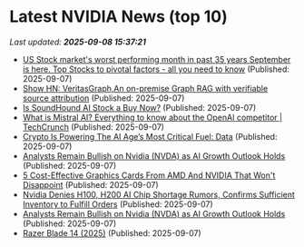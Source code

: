# Latest NVIDIA News (top 10)
_Last updated: **2025-09-08 15:37:21**_

- [US Stock market's worst performing month in past 35 years September is here. Top Stocks to pivotal factors - all you need to know](https://economictimes.indiatimes.com/news/international/us/us-stock-markets-worst-performing-month-in-past-35-years-september-is-here-top-stocks-to-pivotal-factors-all-you-need-to-know/articleshow/123748966.cms) (Published: 2025-09-07)
- [Show HN: VeritasGraph,An on-premise Graph RAG with verifiable source attribution](https://github.com/bibinprathap/VeritasGraph) (Published: 2025-09-07)
- [Is SoundHound AI Stock a Buy Now?](https://biztoc.com/x/f47ecc2e6f2a78f4) (Published: 2025-09-07)
- [What is Mistral AI? Everything to know about the OpenAI competitor | TechCrunch](https://techcrunch.com/2025/09/07/what-is-mistral-ai-everything-to-know-about-the-openai-competitor/) (Published: 2025-09-07)
- [Crypto Is Powering The AI Age’s Most Critical Fuel: Data](https://www.forbes.com/sites/digital-assets/2025/09/07/crypto-is-powering-the-ai-ages-most-critical-fuel-data/) (Published: 2025-09-07)
- [Analysts Remain Bullish on Nvidia (NVDA) as AI Growth Outlook Holds](https://biztoc.com/x/27db10857f5a4fa9) (Published: 2025-09-07)
- [5 Cost-Effective Graphics Cards From AMD And NVIDIA That Won't Disappoint](https://www.bgr.com/1958012/affordable-graphics-cards-on-amazon-amd-and-nvidia/) (Published: 2025-09-07)
- [Nvidia Denies H100, H200 AI Chip Shortage Rumors, Confirms Sufficient Inventory to Fulfill Orders](https://biztoc.com/x/0441c8716b87b83f) (Published: 2025-09-07)
- [Analysts Remain Bullish on Nvidia (NVDA) as AI Growth Outlook Holds](https://consent.yahoo.com/v2/collectConsent?sessionId=1_cc-session_6f5d77e4-9f88-4f3d-8991-25ca6fac0f85) (Published: 2025-09-07)
- [Razer Blade 14 (2025)](https://uk.pcmag.com/laptops/159947/razer-blade-14-2025) (Published: 2025-09-07)
